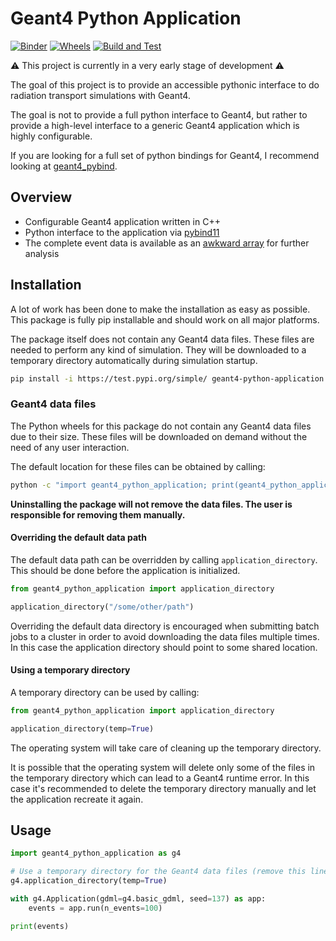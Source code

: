 # Geant4 Python Application

[![Binder](https://mybinder.org/badge_logo.svg)](https://mybinder.org/v2/gh/lobis/geant4-python-application/HEAD)
[![Wheels](https://github.com/lobis/geant4-python-application/actions/workflows/wheels.yaml/badge.svg)](https://github.com/lobis/geant4-python-application/actions/workflows/wheels.yaml)
[![Build and Test](https://github.com/lobis/geant4-python-application/actions/workflows/build-test.yaml/badge.svg)](https://github.com/lobis/geant4-python-application/actions/workflows/test.yaml)

⚠️ This project is currently in a very early stage of development ⚠️

The goal of this project is to provide an accessible pythonic interface to do
radiation transport simulations with Geant4.

The goal is not to provide a full python interface to Geant4, but rather to
provide a high-level interface to a generic Geant4 application which is highly
configurable.

If you are looking for a full set of python bindings for Geant4, I recommend
looking at [geant4_pybind](https://github.com/HaarigerHarald/geant4_pybind).

## Overview

- Configurable Geant4 application written in C++
- Python interface to the application via
  [pybind11](https://github.com/pybind/pybind11)
- The complete event data is available as an
  [awkward array](https://github.com/scikit-hep/awkward) for further analysis

## Installation

A lot of work has been done to make the installation as easy as possible. This
package is fully pip installable and should work on all major platforms.

The package itself does not contain any Geant4 data files. These files are
needed to perform any kind of simulation. They will be downloaded to a temporary
directory automatically during simulation startup.

```bash
pip install -i https://test.pypi.org/simple/ geant4-python-application
```

### Geant4 data files

The Python wheels for this package do not contain any Geant4 data files due to
their size. These files will be downloaded on demand without the need of any
user interaction.

The default location for these files can be obtained by calling:

```bash
python -c "import geant4_python_application; print(geant4_python_application.get_data_path())"
```

**Uninstalling the package will not remove the data files. The user is
responsible for removing them manually.**

#### Overriding the default data path

The default data path can be overridden by calling `application_directory`. This
should be done before the application is initialized.

```python
from geant4_python_application import application_directory

application_directory("/some/other/path")
```

Overriding the default data directory is encouraged when submitting batch jobs
to a cluster in order to avoid downloading the data files multiple times. In
this case the application directory should point to some shared location.

#### Using a temporary directory

A temporary directory can be used by calling:

```python
from geant4_python_application import application_directory

application_directory(temp=True)
```

The operating system will take care of cleaning up the temporary directory.

It is possible that the operating system will delete only some of the files in
the temporary directory which can lead to a Geant4 runtime error. In this case
it's recommended to delete the temporary directory manually and let the
application recreate it again.

## Usage

```python
import geant4_python_application as g4

# Use a temporary directory for the Geant4 data files (remove this line to use the default location)
g4.application_directory(temp=True)

with g4.Application(gdml=g4.basic_gdml, seed=137) as app:
    events = app.run(n_events=100)

print(events)
```
